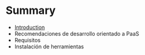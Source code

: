 # Summary

* [Introduction](README.md)
* Recomendaciones de desarrollo orientado a PaaS
* Requisitos
* Instalación de herramientas

